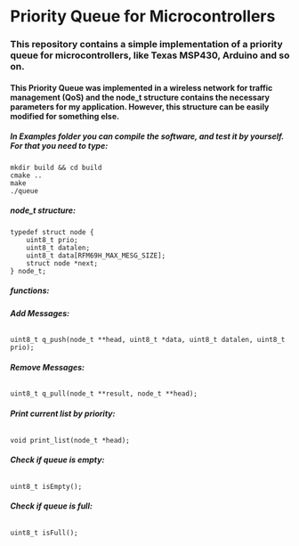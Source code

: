 # Priority Queue for Microcontrollers

### This repository contains a simple implementation of a priority queue for microcontrollers, like Texas MSP430, Arduino and so on. 

#### This Priority Queue was implemented in a wireless network for traffic management (QoS) and the node_t structure contains the necessary parameters for my application. However, this structure can be easily modified for something else.

##### In *Examples* folder you can compile the software, and test it by yourself. For that you need to type:
```
mkdir build && cd build
cmake ..
make
./queue
```

##### node_t structure:
```
typedef struct node {
    uint8_t prio;
    uint8_t datalen;
    uint8_t data[RFM69H_MAX_MESG_SIZE];
    struct node *next;
} node_t;
```
##### functions:

###### **Add Messages:**
```
uint8_t q_push(node_t **head, uint8_t *data, uint8_t datalen, uint8_t prio);
```

###### **Remove Messages:**
```
uint8_t q_pull(node_t **result, node_t **head);
```

###### **Print current list by priority:**
```
void print_list(node_t *head);
```

###### **Check if queue is empty:**
```
uint8_t isEmpty();
```

###### **Check if queue is full:**
```
uint8_t isFull();
```
